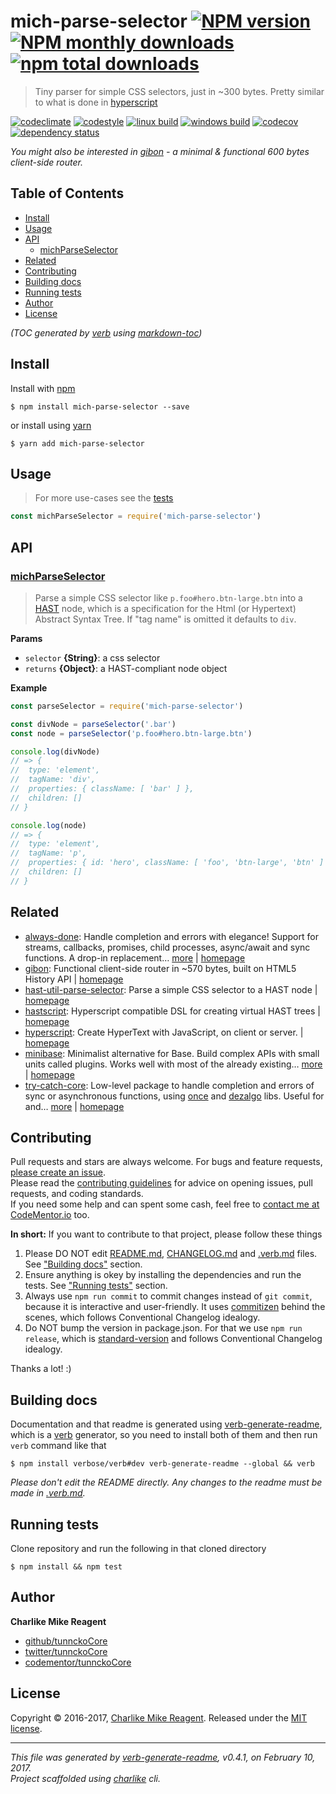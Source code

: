 # mich-parse-selector [![NPM version](https://img.shields.io/npm/v/mich-parse-selector.svg?style=flat)](https://www.npmjs.com/package/mich-parse-selector) [![NPM monthly downloads](https://img.shields.io/npm/dm/mich-parse-selector.svg?style=flat)](https://npmjs.org/package/mich-parse-selector) [![npm total downloads][downloads-img]][downloads-url]

> Tiny parser for simple CSS selectors, just in ~300 bytes.  Pretty similar to what is done in [hyperscript][]

[![codeclimate][codeclimate-img]][codeclimate-url] 
[![codestyle][standard-img]][standard-url] 
[![linux build][travis-img]][travis-url] 
[![windows build][appveyor-img]][appveyor-url] 
[![codecov][coverage-img]][coverage-url] 
[![dependency status][david-img]][david-url]

_You might also be interested in [gibon][] - a minimal & functional 600 bytes client-side router._

## Table of Contents
- [Install](#install)
- [Usage](#usage)
- [API](#api)
  * [michParseSelector](#michparseselector)
- [Related](#related)
- [Contributing](#contributing)
- [Building docs](#building-docs)
- [Running tests](#running-tests)
- [Author](#author)
- [License](#license)

_(TOC generated by [verb](https://github.com/verbose/verb) using [markdown-toc](https://github.com/jonschlinkert/markdown-toc))_

## Install
Install with [npm](https://www.npmjs.com/)

```
$ npm install mich-parse-selector --save
```

or install using [yarn](https://yarnpkg.com)

```
$ yarn add mich-parse-selector
```

## Usage
> For more use-cases see the [tests](test.js)

```js
const michParseSelector = require('mich-parse-selector')
```

## API

### [michParseSelector](index.js#L46)
> Parse a simple CSS selector like `p.foo#hero.btn-large.btn` into a [HAST](https://github.com/syntax-tree/hast) node, which is a specification for the Html (or Hypertext) Abstract Syntax Tree. If "tag name" is omitted it defaults to `div`.

**Params**

* `selector` **{String}**: a css selector    
* `returns` **{Object}**: a HAST-compliant node object  

**Example**

```js
const parseSelector = require('mich-parse-selector')

const divNode = parseSelector('.bar')
const node = parseSelector('p.foo#hero.btn-large.btn')

console.log(divNode)
// => {
//  type: 'element',
//  tagName: 'div',
//  properties: { className: [ 'bar' ] },
//  children: []
// }

console.log(node)
// => {
//  type: 'element',
//  tagName: 'p',
//  properties: { id: 'hero', className: [ 'foo', 'btn-large', 'btn' ] },
//  children: []
// }
```

## Related
- [always-done](https://www.npmjs.com/package/always-done): Handle completion and errors with elegance! Support for streams, callbacks, promises, child processes, async/await and sync functions. A drop-in replacement… [more](https://github.com/hybridables/always-done#readme) | [homepage](https://github.com/hybridables/always-done#readme "Handle completion and errors with elegance! Support for streams, callbacks, promises, child processes, async/await and sync functions. A drop-in replacement for [async-done][] - pass 100% of its tests plus more")
- [gibon](https://www.npmjs.com/package/gibon): Functional client-side router in ~570 bytes, built on HTML5 History API | [homepage](https://github.com/tunnckocore/gibon#readme "Functional client-side router in ~570 bytes, built on HTML5 History API")
- [hast-util-parse-selector](https://www.npmjs.com/package/hast-util-parse-selector): Parse a simple CSS selector to a HAST node | [homepage](https://github.com/wooorm/hast-util-parse-selector#readme "Parse a simple CSS selector to a HAST node")
- [hastscript](https://www.npmjs.com/package/hastscript): Hyperscript compatible DSL for creating virtual HAST trees | [homepage](https://github.com/wooorm/hastscript#readme "Hyperscript compatible DSL for creating virtual HAST trees")
- [hyperscript](https://www.npmjs.com/package/hyperscript): Create HyperText with JavaScript, on client or server. | [homepage](https://github.com/dominictarr/hyperscript "Create HyperText with JavaScript, on client or server.")
- [minibase](https://www.npmjs.com/package/minibase): Minimalist alternative for Base. Build complex APIs with small units called plugins. Works well with most of the already existing… [more](https://github.com/node-minibase/minibase#readme) | [homepage](https://github.com/node-minibase/minibase#readme "Minimalist alternative for Base. Build complex APIs with small units called plugins. Works well with most of the already existing [base][] plugins.")
- [try-catch-core](https://www.npmjs.com/package/try-catch-core): Low-level package to handle completion and errors of sync or asynchronous functions, using [once][] and [dezalgo][] libs. Useful for and… [more](https://github.com/hybridables/try-catch-core#readme) | [homepage](https://github.com/hybridables/try-catch-core#readme "Low-level package to handle completion and errors of sync or asynchronous functions, using [once][] and [dezalgo][] libs. Useful for and used in higher-level libs such as [always-done][] to handle completion of anything.")

## Contributing
Pull requests and stars are always welcome. For bugs and feature requests, [please create an issue](https://github.com/tunnckoCore/mich-parse-selector/issues/new).  
Please read the [contributing guidelines](CONTRIBUTING.md) for advice on opening issues, pull requests, and coding standards.  
If you need some help and can spent some cash, feel free to [contact me at CodeMentor.io](https://www.codementor.io/tunnckocore?utm_source=github&utm_medium=button&utm_term=tunnckocore&utm_campaign=github) too.

**In short:** If you want to contribute to that project, please follow these things

1. Please DO NOT edit [README.md](README.md), [CHANGELOG.md](CHANGELOG.md) and [.verb.md](.verb.md) files. See ["Building docs"](#building-docs) section.
2. Ensure anything is okey by installing the dependencies and run the tests. See ["Running tests"](#running-tests) section.
3. Always use `npm run commit` to commit changes instead of `git commit`, because it is interactive and user-friendly. It uses [commitizen][] behind the scenes, which follows Conventional Changelog idealogy.
4. Do NOT bump the version in package.json. For that we use `npm run release`, which is [standard-version][] and follows Conventional Changelog idealogy.

Thanks a lot! :)

## Building docs
Documentation and that readme is generated using [verb-generate-readme][], which is a [verb][] generator, so you need to install both of them and then run `verb` command like that

```
$ npm install verbose/verb#dev verb-generate-readme --global && verb
```

_Please don't edit the README directly. Any changes to the readme must be made in [.verb.md](.verb.md)._

## Running tests
Clone repository and run the following in that cloned directory

```
$ npm install && npm test
```

## Author
**Charlike Mike Reagent**

+ [github/tunnckoCore](https://github.com/tunnckoCore)
+ [twitter/tunnckoCore](https://twitter.com/tunnckoCore)
+ [codementor/tunnckoCore](https://codementor.io/tunnckoCore)

## License
Copyright © 2016-2017, [Charlike Mike Reagent](https://i.am.charlike.online). Released under the [MIT license](LICENSE).

***

_This file was generated by [verb-generate-readme](https://github.com/verbose/verb-generate-readme), v0.4.1, on February 10, 2017._  
_Project scaffolded using [charlike][] cli._

[always-done]: https://github.com/hybridables/always-done
[async-done]: https://github.com/gulpjs/async-done
[base]: https://github.com/node-base/base
[charlike]: https://github.com/tunnckocore/charlike
[commitizen]: https://github.com/commitizen/cz-cli
[dezalgo]: https://github.com/npm/dezalgo
[hyperscript]: https://github.com/dominictarr/hyperscript
[once]: https://github.com/isaacs/once
[standard-version]: https://github.com/conventional-changelog/standard-version
[verb-generate-readme]: https://github.com/verbose/verb-generate-readme
[verb]: https://github.com/verbose/verb

[downloads-url]: https://www.npmjs.com/package/mich-parse-selector
[downloads-img]: https://img.shields.io/npm/dt/mich-parse-selector.svg

[codeclimate-url]: https://codeclimate.com/github/tunnckoCore/mich-parse-selector
[codeclimate-img]: https://img.shields.io/codeclimate/github/tunnckoCore/mich-parse-selector.svg

[travis-url]: https://travis-ci.org/tunnckoCore/mich-parse-selector
[travis-img]: https://img.shields.io/travis/tunnckoCore/mich-parse-selector/master.svg?label=linux

[appveyor-url]: https://ci.appveyor.com/project/tunnckoCore/mich-parse-selector
[appveyor-img]: https://img.shields.io/appveyor/ci/tunnckoCore/mich-parse-selector/master.svg?label=windows

[coverage-url]: https://codecov.io/gh/tunnckoCore/mich-parse-selector
[coverage-img]: https://img.shields.io/codecov/c/github/tunnckoCore/mich-parse-selector/master.svg

[david-url]: https://david-dm.org/tunnckoCore/mich-parse-selector
[david-img]: https://img.shields.io/david/tunnckoCore/mich-parse-selector.svg

[standard-url]: https://github.com/feross/standard
[standard-img]: https://img.shields.io/badge/code%20style-standard-brightgreen.svg

[gibon]: https://github.com/tunnckocore/gibon